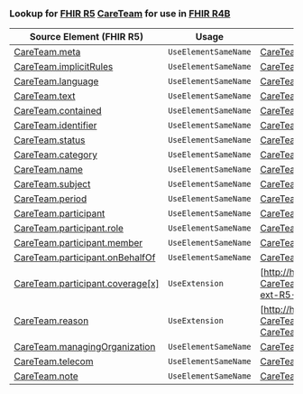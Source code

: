 ### Lookup for [FHIR R5](https://hl7.org/fhir/R5/) [CareTeam](https://hl7.org/fhir/R5/CareTeam.html) for use in [FHIR R4B](https://hl7.org/fhir/R4B/)

| Source Element (FHIR R5) | Usage | Target |
| -------------- | ----- | ------ |
| [CareTeam.meta](https://hl7.org/fhir/R5/CareTeam.html#resource) | `UseElementSameName` | [CareTeam.meta](https://hl7.org/fhir/R4B/CareTeam.html#resource) |
| [CareTeam.implicitRules](https://hl7.org/fhir/R5/CareTeam.html#resource) | `UseElementSameName` | [CareTeam.implicitRules](https://hl7.org/fhir/R4B/CareTeam.html#resource) |
| [CareTeam.language](https://hl7.org/fhir/R5/CareTeam.html#resource) | `UseElementSameName` | [CareTeam.language](https://hl7.org/fhir/R4B/CareTeam.html#resource) |
| [CareTeam.text](https://hl7.org/fhir/R5/CareTeam.html#resource) | `UseElementSameName` | [CareTeam.text](https://hl7.org/fhir/R4B/CareTeam.html#resource) |
| [CareTeam.contained](https://hl7.org/fhir/R5/CareTeam.html#resource) | `UseElementSameName` | [CareTeam.contained](https://hl7.org/fhir/R4B/CareTeam.html#resource) |
| [CareTeam.identifier](https://hl7.org/fhir/R5/CareTeam.html#resource) | `UseElementSameName` | [CareTeam.identifier](https://hl7.org/fhir/R4B/CareTeam.html#resource) |
| [CareTeam.status](https://hl7.org/fhir/R5/CareTeam.html#resource) | `UseElementSameName` | [CareTeam.status](https://hl7.org/fhir/R4B/CareTeam.html#resource) |
| [CareTeam.category](https://hl7.org/fhir/R5/CareTeam.html#resource) | `UseElementSameName` | [CareTeam.category](https://hl7.org/fhir/R4B/CareTeam.html#resource) |
| [CareTeam.name](https://hl7.org/fhir/R5/CareTeam.html#resource) | `UseElementSameName` | [CareTeam.name](https://hl7.org/fhir/R4B/CareTeam.html#resource) |
| [CareTeam.subject](https://hl7.org/fhir/R5/CareTeam.html#resource) | `UseElementSameName` | [CareTeam.subject](https://hl7.org/fhir/R4B/CareTeam.html#resource) |
| [CareTeam.period](https://hl7.org/fhir/R5/CareTeam.html#resource) | `UseElementSameName` | [CareTeam.period](https://hl7.org/fhir/R4B/CareTeam.html#resource) |
| [CareTeam.participant](https://hl7.org/fhir/R5/CareTeam.html#resource) | `UseElementSameName` | [CareTeam.participant](https://hl7.org/fhir/R4B/CareTeam.html#resource) |
| [CareTeam.participant.role](https://hl7.org/fhir/R5/CareTeam.html#resource) | `UseElementSameName` | [CareTeam.participant.role](https://hl7.org/fhir/R4B/CareTeam.html#resource) |
| [CareTeam.participant.member](https://hl7.org/fhir/R5/CareTeam.html#resource) | `UseElementSameName` | [CareTeam.participant.member](https://hl7.org/fhir/R4B/CareTeam.html#resource) |
| [CareTeam.participant.onBehalfOf](https://hl7.org/fhir/R5/CareTeam.html#resource) | `UseElementSameName` | [CareTeam.participant.onBehalfOf](https://hl7.org/fhir/R4B/CareTeam.html#resource) |
| [CareTeam.participant.coverage[x]](https://hl7.org/fhir/R5/CareTeam.html#resource) | `UseExtension` | [http://hl7.org/fhir/5.0/StructureDefinition/extension-CareTeam.participant.coverage](StructureDefinition-ext-R5-CareTeam.pa.coverage.html) |
| [CareTeam.reason](https://hl7.org/fhir/R5/CareTeam.html#resource) | `UseExtension` | [http://hl7.org/fhir/5.0/StructureDefinition/extension-CareTeam.reason](StructureDefinition-ext-R5-CareTeam.reason.html) |
| [CareTeam.managingOrganization](https://hl7.org/fhir/R5/CareTeam.html#resource) | `UseElementSameName` | [CareTeam.managingOrganization](https://hl7.org/fhir/R4B/CareTeam.html#resource) |
| [CareTeam.telecom](https://hl7.org/fhir/R5/CareTeam.html#resource) | `UseElementSameName` | [CareTeam.telecom](https://hl7.org/fhir/R4B/CareTeam.html#resource) |
| [CareTeam.note](https://hl7.org/fhir/R5/CareTeam.html#resource) | `UseElementSameName` | [CareTeam.note](https://hl7.org/fhir/R4B/CareTeam.html#resource) |
